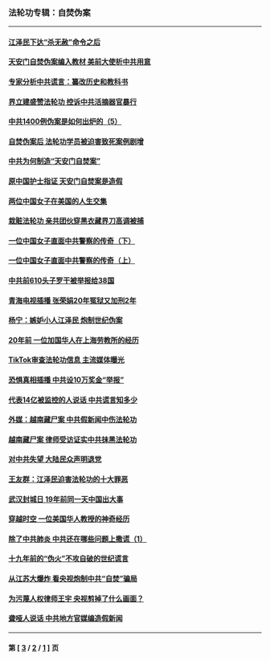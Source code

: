 ### 法轮功专辑：自焚伪案
---
#### [江泽民下达“杀无赦”命令之后](../../pages/nf5562/n13878084.md?05170430) 
#### [天安门自焚伪案编入教材 美前大使析中共用意](../../pages/nf5562/n13791932.md?05170430) 
#### [专家分析中共谎言：纂改历史和教科书](../../pages/nf5562/n13781542.md?05170430) 
#### [界立建盛赞法轮功 控诉中共活摘器官暴行](../../pages/nf5562/n13781971.md?05170430) 
#### [中共1400例伪案是如何出炉的（5）](../../pages/nf5562/n13226831.md?05170430) 
#### [自焚伪案后 法轮功学员被迫害致死案例剧增](../../pages/nf5562/n13190600.md?05170430) 
#### [中共为何制造“天安门自焚案”](../../pages/nf5562/n13183270.md?05170430) 
#### [原中国护士指证 天安门自焚案是造假](../../pages/nf5562/n13172289.md?05170430) 
#### [两位中国女子在美国的人生交集](../../pages/nf5562/n13156138.md?05170430) 
#### [栽赃法轮功 亲共团伙穿黑衣藏界刀高调被捕](../../pages/nf5562/n13073780.md?05170430) 
#### [一位中国女子直面中共警察的传奇（下）](../../pages/nf5562/n12989706.md?05170430) 
#### [一位中国女子直面中共警察的传奇（上）](../../pages/nf5562/n12985072.md?05170430) 
#### [中共前610头子罗干被举报给38国](../../pages/nf5562/n12975419.md?05170430) 
#### [青海电视插播 张荣娟20年冤狱又加刑2年](../../pages/nf5562/n12738166.md?05170430) 
#### [杨宁：嫉妒小人江泽民 炮制世纪伪案](../../pages/nf5562/n12724108.md?05170430) 
#### [20年前 一位加国华人在上海劳教所的经历](../../pages/nf5562/n12707932.md?05170430) 
#### [TikTok审查法轮功信息 主流媒体曝光](../../pages/nf5562/n12362336.md?05170430) 
#### [恐惧真相插播 中共设10万奖金“举报”](../../pages/nf5562/n12306396.md?05170430) 
#### [代表14亿被监控的人说话 中共谎言知多少](../../pages/nf5562/n12297484.md?05170430) 
#### [外媒：越南藏尸案 中共假新闻中伤法轮功](../../pages/nf5562/n12264411.md?05170430) 
#### [越南藏尸案 律师受访证实中共抹黑法轮功](../../pages/nf5562/n12261878.md?05170430) 
#### [对中共失望 大陆民众声明退党](../../pages/nf5562/n12187315.md?05170430) 
#### [王友群：江泽民迫害法轮功的十大罪恶](../../pages/nf5562/n12169074.md?05170430) 
#### [武汉封城日 19年前同一天中国出大事](../../pages/nf5562/n12150901.md?05170430) 
#### [穿越时空  一位美国华人教授的神奇经历](../../pages/nf5562/n12097460.md?05170430) 
#### [除了中共肺炎 中共还在哪些问题上撒谎（1）](../../pages/nf5562/n11955770.md?05170430) 
#### [十九年前的“伪火”不攻自破的世纪谎言](../../pages/nf5562/n11813238.md?05170430) 
#### [从江苏大爆炸 看央视炮制中共“自焚”骗局](../../pages/nf5562/n11140275.md?05170430) 
#### [为污蔑人权律师王宇 央视剪掉了什么画面？](../../pages/nf5562/n11130142.md?05170430) 
#### [聋哑人说话 中共地方官媒编造假新闻](../../pages/nf5562/n11006067.md?05170430) 

---
#### 第 [ [3](./3.md?05170430) / [2](./2.md?05170430) / [1](./1.md?05170430) ] 页
